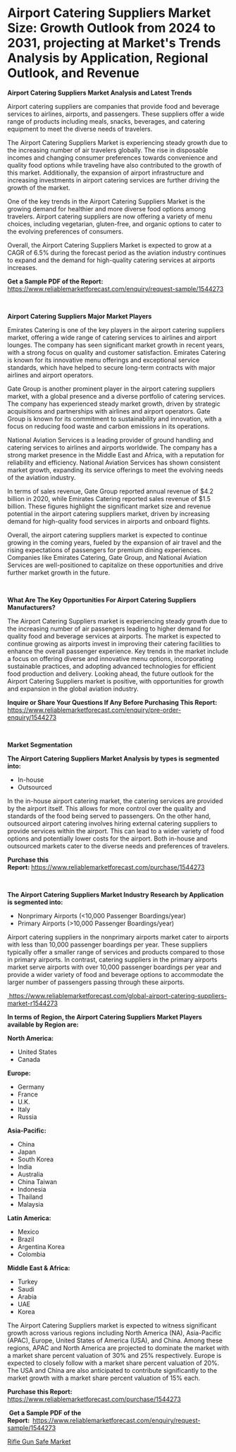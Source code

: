 <p><h1>Airport Catering Suppliers Market Size: Growth Outlook from 2024 to 2031, projecting at Market's Trends Analysis by Application, Regional Outlook, and Revenue</h1></p><p><strong>Airport Catering Suppliers Market Analysis and Latest Trends</strong></p>
<p><p>Airport catering suppliers are companies that provide food and beverage services to airlines, airports, and passengers. These suppliers offer a wide range of products including meals, snacks, beverages, and catering equipment to meet the diverse needs of travelers.</p><p>The Airport Catering Suppliers Market is experiencing steady growth due to the increasing number of air travelers globally. The rise in disposable incomes and changing consumer preferences towards convenience and quality food options while traveling have also contributed to the growth of this market. Additionally, the expansion of airport infrastructure and increasing investments in airport catering services are further driving the growth of the market.</p><p>One of the key trends in the Airport Catering Suppliers Market is the growing demand for healthier and more diverse food options among travelers. Airport catering suppliers are now offering a variety of menu choices, including vegetarian, gluten-free, and organic options to cater to the evolving preferences of consumers.</p><p>Overall, the Airport Catering Suppliers Market is expected to grow at a CAGR of 6.5% during the forecast period as the aviation industry continues to expand and the demand for high-quality catering services at airports increases.</p></p>
<p><strong>Get a Sample PDF of the Report:&nbsp;</strong> <a href="https://www.reliablemarketforecast.com/enquiry/request-sample/1544273">https://www.reliablemarketforecast.com/enquiry/request-sample/1544273</a></p>
<p>&nbsp;</p>
<p><strong>Airport Catering Suppliers Major Market Players</strong></p>
<p><p>Emirates Catering is one of the key players in the airport catering suppliers market, offering a wide range of catering services to airlines and airport lounges. The company has seen significant market growth in recent years, with a strong focus on quality and customer satisfaction. Emirates Catering is known for its innovative menu offerings and exceptional service standards, which have helped to secure long-term contracts with major airlines and airport operators.</p><p>Gate Group is another prominent player in the airport catering suppliers market, with a global presence and a diverse portfolio of catering services. The company has experienced steady market growth, driven by strategic acquisitions and partnerships with airlines and airport operators. Gate Group is known for its commitment to sustainability and innovation, with a focus on reducing food waste and carbon emissions in its operations.</p><p>National Aviation Services is a leading provider of ground handling and catering services to airlines and airports worldwide. The company has a strong market presence in the Middle East and Africa, with a reputation for reliability and efficiency. National Aviation Services has shown consistent market growth, expanding its service offerings to meet the evolving needs of the aviation industry.</p><p>In terms of sales revenue, Gate Group reported annual revenue of $4.2 billion in 2020, while Emirates Catering reported sales revenue of $1.5 billion. These figures highlight the significant market size and revenue potential in the airport catering suppliers market, driven by increasing demand for high-quality food services in airports and onboard flights.</p><p>Overall, the airport catering suppliers market is expected to continue growing in the coming years, fueled by the expansion of air travel and the rising expectations of passengers for premium dining experiences. Companies like Emirates Catering, Gate Group, and National Aviation Services are well-positioned to capitalize on these opportunities and drive further market growth in the future.</p></p>
<p>&nbsp;</p>
<p><strong>What Are The Key Opportunities For Airport Catering Suppliers Manufacturers?</strong></p>
<p><p>The Airport Catering Suppliers market is experiencing steady growth due to the increasing number of air passengers leading to higher demand for quality food and beverage services at airports. The market is expected to continue growing as airports invest in improving their catering facilities to enhance the overall passenger experience. Key trends in the market include a focus on offering diverse and innovative menu options, incorporating sustainable practices, and adopting advanced technologies for efficient food production and delivery. Looking ahead, the future outlook for the Airport Catering Suppliers market is positive, with opportunities for growth and expansion in the global aviation industry.</p></p>
<p><strong>Inquire or Share Your Questions If Any Before Purchasing This Report:</strong> <a href="https://www.reliablemarketforecast.com/enquiry/pre-order-enquiry/1544273">https://www.reliablemarketforecast.com/enquiry/pre-order-enquiry/1544273</a></p>
<p>&nbsp;</p>
<p><strong>Market Segmentation</strong></p>
<p><strong>The Airport Catering Suppliers Market Analysis by types is segmented into:</strong></p>
<p><ul><li>In-house</li><li>Outsourced</li></ul></p>
<p><p>In the in-house airport catering market, the catering services are provided by the airport itself. This allows for more control over the quality and standards of the food being served to passengers. On the other hand, outsourced airport catering involves hiring external catering suppliers to provide services within the airport. This can lead to a wider variety of food options and potentially lower costs for the airport. Both in-house and outsourced markets cater to the diverse needs and preferences of travelers.</p></p>
<p><strong>Purchase this Report:&nbsp;</strong><a href="https://www.reliablemarketforecast.com/purchase/1544273">https://www.reliablemarketforecast.com/purchase/1544273</a></p>
<p>&nbsp;</p>
<p><strong>The Airport Catering Suppliers Market Industry Research by Application is segmented into:</strong></p>
<p><ul><li>Nonprimary Airports (<10,000 Passenger Boardings/year)</li><li>Primary Airports (>10,000 Passenger Boardings/year)</li></ul></p>
<p><p>Airport catering suppliers in the nonprimary airports market cater to airports with less than 10,000 passenger boardings per year. These suppliers typically offer a smaller range of services and products compared to those in primary airports. In contrast, catering suppliers in the primary airports market serve airports with over 10,000 passenger boardings per year and provide a wider variety of food and beverage options to accommodate the larger number of passengers passing through these airports.</p></p>
<p><a href="https://www.reliablemarketforecast.com/global-airport-catering-suppliers-market-r1544273">&nbsp;https://www.reliablemarketforecast.com/global-airport-catering-suppliers-market-r1544273</a></p>
<p><strong>In terms of Region, the Airport Catering Suppliers Market Players available by Region are:</strong></p>
<p>
    <p> <strong> North America: </strong>
        <ul>
            <li>United States</li>
            <li>Canada</li>
        </ul>
        </p> 
    <p> <strong> Europe: </strong>
        <ul>
            <li>Germany</li>
            <li>France</li>
            <li>U.K.</li>
            <li>Italy</li>
            <li>Russia</li>
        </ul>
        </p> 
    <p> <strong> Asia-Pacific: </strong>
        <ul>
            <li>China</li>
            <li>Japan</li>
            <li>South Korea</li>
            <li>India</li>
            <li>Australia</li>
            <li>China Taiwan</li>
            <li>Indonesia</li>
            <li>Thailand</li>
            <li>Malaysia</li>
        </ul>
        </p> 
    <p> <strong> Latin America: </strong>
        <ul>
            <li>Mexico</li>
            <li>Brazil</li>
            <li>Argentina Korea</li>
            <li>Colombia</li>
        </ul>
        </p> 
    <p> <strong> Middle East & Africa: </strong>
        <ul>
            <li>Turkey</li>
            <li>Saudi</li>
            <li>Arabia</li>
            <li>UAE</li>
            <li>Korea</li>
        </ul>
    </p>
    </p>
<p><p>The Airport Catering Suppliers market is expected to witness significant growth across various regions including North America (NA), Asia-Pacific (APAC), Europe, United States of America (USA), and China. Among these regions, APAC and North America are projected to dominate the market with a market share percent valuation of 30% and 25% respectively. Europe is expected to closely follow with a market share percent valuation of 20%. The USA and China are also anticipated to contribute significantly to the market growth with a market share percent valuation of 15% each.</p></p>
<p><strong>Purchase this Report: </strong><a href="https://www.reliablemarketforecast.com/purchase/1544273">https://www.reliablemarketforecast.com/purchase/1544273</a></p>
<p>&nbsp;<strong>Get a Sample PDF of the Report:&nbsp;&nbsp;</strong><a href="https://www.reliablemarketforecast.com/enquiry/request-sample/1544273">https://www.reliablemarketforecast.com/enquiry/request-sample/1544273</a></p>
<p><strong></strong></p>
<p><p><a href="https://view.publitas.com/reportprime-1/analyzing-rifle-gun-safe-market-dynamics-and-growth-drivers-and-forecasted-for-period-from-2024-to-2031/">Rifle Gun Safe Market</a></p></p>